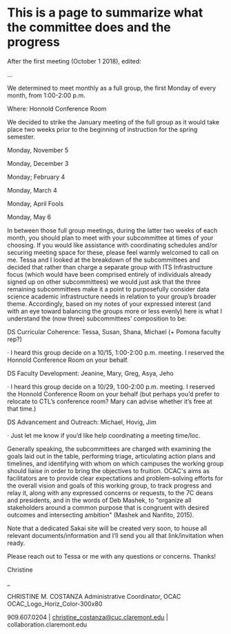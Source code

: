 # This is a page to summarize what the committee does and the progress


After the first meeting (October 1 2018), edited:


...

We determined to meet monthly as a full group, the first Monday of every month, from 1:00-2:00 p.m.  

Where: Honnold Conference Room

We decided to strike the January meeting of the full group as it would take place two weeks prior to the beginning of instruction for the spring semester. 

Monday, November 5

Monday, December 3

Monday; February 4

Monday, March 4

Monday, April Fools

Monday, May 6 


 
In between those full group meetings, during the latter two weeks of each month, you should plan to meet with your 
subcommittee at times of your choosing. If you would like assistance with coordinating schedules and/or 
securing meeting space for these, please feel warmly welcomed to call on me. 
Tessa and I looked at the breakdown of the subcommittees and decided that rather than charge a separate group 
with ITS Infrastructure focus (which would have been comprised entirely of individuals already signed up on 
other subcommittees) we would just ask that the three remaining subcommittees make it a point to purposefully 
consider data science academic infrastructure needs in relation to your group’s broader theme. Accordingly, 
based on my notes of your expressed interest (and with an eye toward balancing the groups more or less evenly) 
here is what I understand the (now three) subcommittees’ composition to be:
 
DS Curricular Coherence: Tessa, Susan, Shana, Michael (+ Pomona faculty rep?)

·        I heard this group decide on a 10/15, 1:00-2:00 p.m. meeting. I reserved the Honnold Conference Room on your behalf.
 
DS Faculty Development: Jeanine, Mary, Greg, Asya, Jeho

·        I heard this group decide on a 10/29, 1:00-2:00 p.m. meeting. I reserved the Honnold Conference Room on your behalf (but perhaps you’d prefer to relocate to CTL’s conference room? Mary can advise whether it’s free at that time.)
 
DS Advancement and Outreach: Michael, Hovig, Jim

·        Just let me know if you’d like help coordinating a meeting time/loc.


 
Generally speaking, the subcommittees are charged with examining the goals laid out in the table, performing triage, 
articulating action plans and timelines, and identifying with whom on which campuses the working group should liaise 
in order to bring the objectives to fruition. OCAC's aims as facilitators are to provide clear expectations and 
problem-solving efforts for the overall vision and goals of this working group, to track progress and relay it, 
along with any expressed concerns or requests, to the 7C deans and presidents, and in the words of Deb Mashek, to 
"organize all stakeholders around a common purpose that is congruent with desired outcomes and intersecting ambition" 
(Mashek and Nanfito, 2015). 
 
Note that a dedicated Sakai site will be created very soon, to house all relevant documents/information and I’ll send 
you all that link/invitation when ready.
 
Please reach out to Tessa or me with any questions or concerns. Thanks!
 
Christine

_

CHRISTINE M. COSTANZA
Administrative Coordinator, OCAC
      OCAC_Logo_Horiz_Color-300x80

909.607.0204 | christine_costanza@cuc.claremont.edu | collaboration.claremont.edu
 
